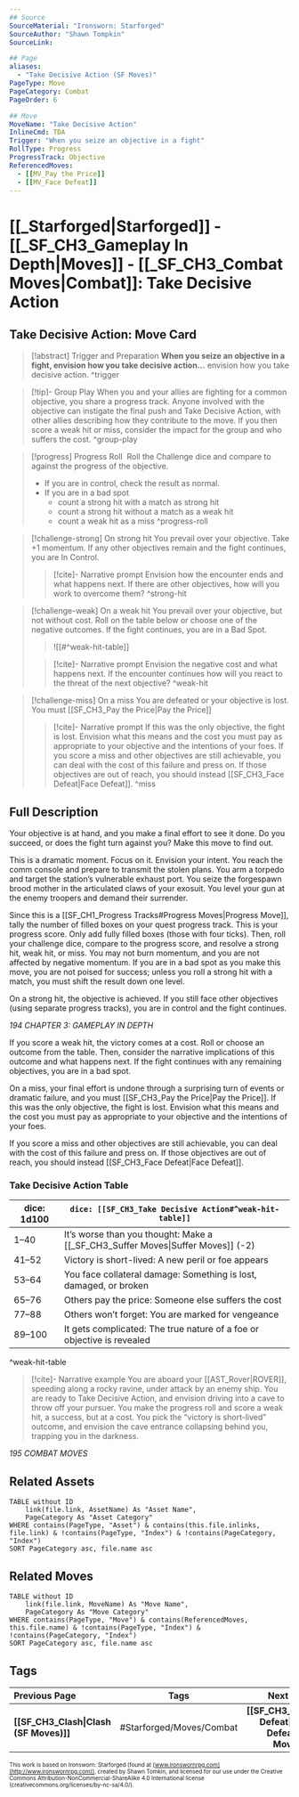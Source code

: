 ```yaml
---
## Source
SourceMaterial: "Ironsworn: Starforged"
SourceAuthor: "Shawn Tompkin"
SourceLink: 

## Page
aliases:
  - "Take Decisive Action (SF Moves)"
PageType: Move
PageCategory: Combat
PageOrder: 6

## Move
MoveName: "Take Decisive Action"
InlineCmd: TDA
Trigger: "When you seize an objective in a fight"
RollType: Progress
ProgressTrack: Objective
ReferencedMoves: 
  - [[MV_Pay the Price]]
  - [[MV_Face Defeat]]
---
```

# [[_Starforged|Starforged]] - [[_SF_CH3_Gameplay In Depth|Moves]] - [[_SF_CH3_Combat Moves|Combat]]: Take Decisive Action
## Take Decisive Action: Move Card
>[!abstract]  Trigger and Preparation
>**When you seize an objective in a fight, envision how you take decisive action...** envision how you take decisive action. ^trigger

> [!tip]- Group Play
> When you and your allies are fighting for a common objective, you share a progress track. Anyone involved with the objective can instigate the final push and Take Decisive Action, with other allies describing how they contribute to the move. If you then score a weak hit or miss, consider the impact for the group and who suffers the cost. ^group-play

> [!progress] Progress Roll
>  Roll the Challenge dice and compare to against the progress of the objective.
> - If you are in control, check the result as normal. 
> - If you are in a bad spot
> 	- count a strong hit with a match as strong hit
> 	- count a strong hit without a match as a weak hit
> 	- count a weak hit as a miss ^progress-roll

> [!challenge-strong] On strong hit
> You prevail over your objective. Take +1 momentum. 
> If any other objectives remain and the fight continues, you are In Control.
> > [!cite]- Narrative prompt
> > Envision how the encounter ends and what happens next.  If there are other objectives, how will you work to overcome them? ^strong-hit

> [!challenge-weak] On a weak hit
>  You prevail over your objective, but not without cost. Roll on the table below or choose one of the negative outcomes. 
>  If the fight continues, you are in a Bad Spot.
>  >![[#^weak-hit-table]]
> 
> > [!cite]- Narrative prompt
> > Envision the negative cost and what happens next.  If the encounter continues how will you react to the threat of the next objective? ^weak-hit

> [!challenge-miss] On a miss
> You are defeated or your objective is lost.  You must [[SF_CH3_Pay the Price|Pay the Price]]
> > [!cite]- Narrative prompt
> > If this was the only objective, the fight is lost. Envision what this means and the cost you must pay as appropriate to your objective and the intentions of your foes. 
> > If you score a miss and other objectives are still achievable, you can deal with the cost of this failure and press on. 
> > 	If those objectives are out of reach, you should instead [[SF_CH3_Face Defeat|Face Defeat]].  ^miss

## Full Description
Your objective is at hand, and you make a final effort to see it done. Do you succeed, or does the fight turn against you? Make this move to find out. 

This is a dramatic moment. Focus on it. Envision your intent. You reach the comm console and prepare to transmit the stolen plans. You arm a torpedo and target the station’s vulnerable exhaust port. You seize the forgespawn brood mother in the articulated claws of your exosuit. You level your gun at the enemy troopers and demand their surrender. 

Since this is a [[SF_CH1_Progress Tracks#Progress Moves|Progress Move]], tally the number of filled boxes on your quest progress track. This is your progress score. Only add fully filled boxes (those with four ticks). Then, roll your challenge dice, compare to the progress score, and resolve a strong hit, weak hit, or miss. You may not burn momentum, and you are not affected by negative momentum. If you are in a bad spot as you make this move, you are not poised for success; unless you roll a strong hit with a match, you must shift the result down one level. 

On a strong hit, the objective is achieved. If you still face other objectives (using separate progress tracks), you are in control and the fight continues.

*194 CHAPTER 3: GAMEPLAY IN DEPTH*

If you score a weak hit, the victory comes at a cost. Roll or choose an outcome from the table. Then, consider the narrative implications of this outcome and what happens next. If the fight continues with any remaining objectives, you are in a bad spot. 

On a miss, your final effort is undone through a surprising turn of events or dramatic failure, and you must [[SF_CH3_Pay the Price|Pay the Price]]. If this was the only objective, the fight is lost. Envision what this means and the cost you must pay as appropriate to your objective and the intentions of your foes.

If you score a miss and other objectives are still achievable, you can deal with the cost of this failure and press on. If those objectives are out of reach, you should instead [[SF_CH3_Face Defeat|Face Defeat]]. 

### Take Decisive Action Table
| dice: 1d100 | `dice: [[SF_CH3_Take Decisive Action#^weak-hit-table]]` |
| --- | --- |
| 1–40 | It’s worse than you thought: Make a [[_SF_CH3_Suffer Moves\|Suffer Moves]] (-2) |
| 41–52 | Victory is short-lived: A new peril or foe appears |
| 53–64 | You face collateral damage: Something is lost, damaged, or broken |
| 65–76 | Others pay the price: Someone else suffers the cost |
| 77–88 | Others won’t forget: You are marked for vengeance |
| 89–100 | It gets complicated: The true nature of a foe or objective is revealed |
^weak-hit-table

> [!cite]- Narrative example
> You are aboard your [[AST_Rover|ROVER]], speeding along a rocky ravine, under attack by an enemy ship. You are ready to Take Decisive Action, and envision driving into a cave to throw off your pursuer. You make the progress roll and score a weak hit, a success, but at a cost. You pick the “victory is short-lived” outcome, and envision the cave entrance collapsing behind you, trapping you in the darkness. 

*195 COMBAT MOVES*

## Related Assets
```dataview
TABLE without ID
	link(file.link, AssetName) As "Asset Name",
	PageCategory As "Asset Category"
WHERE contains(PageType, "Asset") & contains(this.file.inlinks, file.link) & !contains(PageType, "Index") & !contains(PageCategory, "Index")
SORT PageCategory asc, file.name asc
```

## Related Moves
```dataview
TABLE without ID
	link(file.link, MoveName) As "Move Name",
	PageCategory As "Move Category"
WHERE contains(PageType, "Move") & contains(ReferencedMoves, this.file.name) & !contains(PageType, "Index") & !contains(PageCategory, "Index")
SORT PageCategory asc, file.name asc
```

## Tags
| Previous Page | Tags | Next Page |
|:--- |:---:| ---:|
| **[[SF_CH3_Clash\|Clash (SF Moves)]]** | #Starforged/Moves/Combat | **[[SF_CH3_Face Defeat\|Face Defeat (SF Moves)]]** |

<font size=-2>This work is based on Ironsworn: Starforged (found at [www.ironswornrpg.com](http://www.ironswornrpg.com)), created by Shawn Tomkin, and licensed for our use under the Creative Commons Attribution-NonCommercial-ShareAlike 4.0 International license  (creativecommons.org/licenses/by-nc-sa/4.0/).</font>